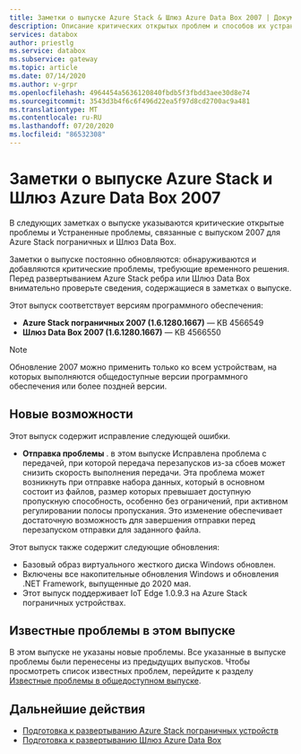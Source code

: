 ```yaml
---
title: Заметки о выпуске Azure Stack & Шлюз Azure Data Box 2007 | Документация Майкрософт
description: Описание критических открытых проблем и способов их устранения для Azure Stack пограничных и Шлюз Data Box запуска выпуска 2007.
services: databox
author: priestlg
ms.service: databox
ms.subservice: gateway
ms.topic: article
ms.date: 07/14/2020
ms.author: v-grpr
ms.openlocfilehash: 4964454a5636120840fbdb5f3fbdd3aee30d8e74
ms.sourcegitcommit: 3543d3b4f6c6f496d22ea5f97d8cd2700ac9a481
ms.translationtype: MT
ms.contentlocale: ru-RU
ms.lasthandoff: 07/20/2020
ms.locfileid: "86532308"
---
```

# <a name="azure-stack-edge-and-azure-data-box-gateway-2007-release-notes"></a>Заметки о выпуске Azure Stack и Шлюз Azure Data Box 2007

В следующих заметках о выпуске указываются критические открытые проблемы и Устраненные проблемы, связанные с выпуском 2007 для Azure Stack пограничных и Шлюз Data Box.

Заметки о выпуске постоянно обновляются: обнаруживаются и добавляются критические проблемы, требующие временного решения. Перед развертыванием Azure Stack ребра или Шлюз Data Box внимательно проверьте сведения, содержащиеся в заметках о выпуске.

Этот выпуск соответствует версиям программного обеспечения:

- **Azure Stack пограничных 2007 (1.6.1280.1667)** — KB 4566549
- **Шлюз Data Box 2007 (1.6.1280.1667)** — KB 4566550

> [!NOTE]
> Обновление 2007 можно применить только ко всем устройствам, на которых выполняются общедоступные версии программного обеспечения или более поздней версии.

## <a name="whats-new"></a>Новые возможности

Этот выпуск содержит исправление следующей ошибки.

- **Отправка проблемы** . в этом выпуске Исправлена проблема с передачей, при которой передача перезапусков из-за сбоев может снизить скорость выполнения передачи. Эта проблема может возникнуть при отправке набора данных, который в основном состоит из файлов, размер которых превышает доступную пропускную способность, особенно без ограничений, при активном регулировании полосы пропускания. Это изменение обеспечивает достаточную возможность для завершения отправки перед перезапуском отправки для заданного файла.

Этот выпуск также содержит следующие обновления:

- Базовый образ виртуального жесткого диска Windows обновлен.
- Включены все накопительные обновления Windows и обновления .NET Framework, выпущенные до 2020 мая.
- Этот выпуск поддерживает IoT Edge 1.0.9.3 на Azure Stack пограничных устройствах.

## <a name="known-issues-in-this-release"></a>Известные проблемы в этом выпуске

В этом выпуске не указаны новые проблемы. Все указанные в выпуске проблемы были перенесены из предыдущих выпусков. Чтобы просмотреть список известных проблем, перейдите к разделу [Известные проблемы в общедоступном выпуске](data-box-gateway-release-notes.md#known-issues-in-ga-release).

## <a name="next-steps"></a>Дальнейшие действия

- [Подготовка к развертыванию Azure Stack пограничных устройств](data-box-edge-deploy-prep.md)
- [Подготовка к развертыванию Шлюз Azure Data Box](data-box-gateway-deploy-prep.md)
